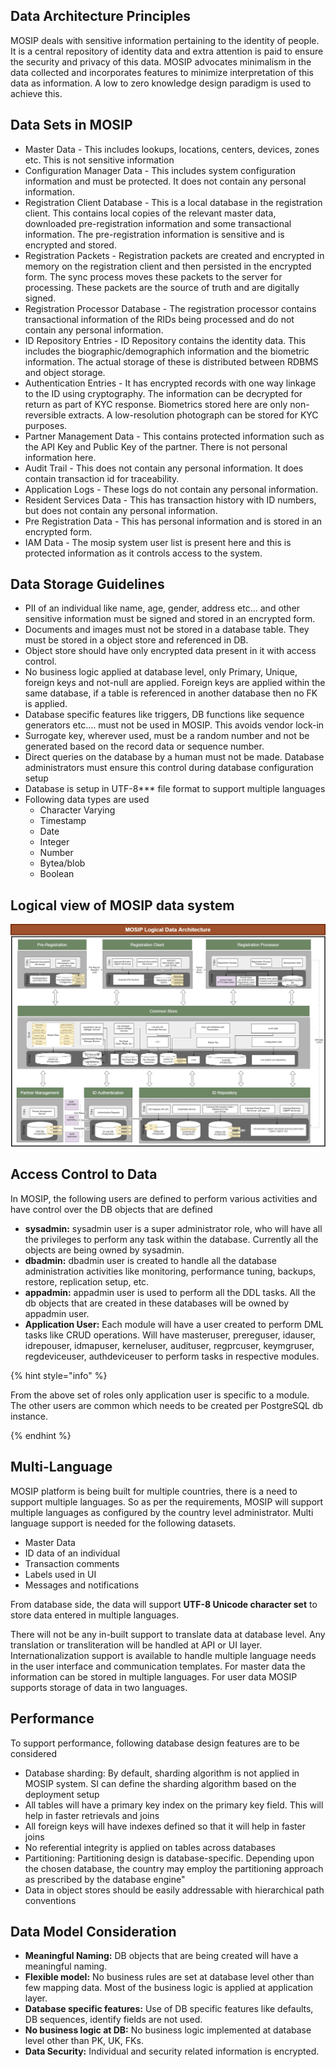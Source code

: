 ## Data Architecture Principles
MOSIP deals with sensitive information pertaining to the identity of people. It is a central repository of identity data and extra attention is paid to ensure the security and privacy of this data. MOSIP advocates minimalism in the data collected and incorporates features to minimize interpretation of this data as information. A low to zero knowledge design paradigm is used to achieve this.

## Data Sets in MOSIP
* Master Data - This includes lookups, locations, centers, devices, zones etc. This is not sensitive information
* Configuration Manager Data - This includes system configuration information and must be protected. It does not contain any personal information. 
* Registration Client Database - This is a local database in the registration client. This contains local copies of the relevant master data, downloaded pre-registration information and some transactional information. The pre-registration information is sensitive and is encrypted and stored.
* Registration Packets - Registration packets are created and encrypted in memory on the registration client and then persisted in the encrypted form. The sync process moves these packets to the server for processing. These packets are the source of truth and are digitally signed.
* Registration Processor Database -  The registration processor contains transactional information of the RIDs being processed and do not contain any personal information.
* ID Repository Entries - ID Repository contains the identity data. This includes the biographic/demographich information and the biometric information. The actual storage of these is distributed between RDBMS and object storage.
* Authentication Entries - It has encrypted records with one way linkage to the ID using cryptography. The information can be decrypted for return as part of KYC response. Biometrics stored here are only non-reversible extracts. A low-resolution photograph can be stored for KYC purposes.
* Partner Management Data - This contains protected information such as the API Key and Public Key of the partner. There is not personal information here.
* Audit Trail - This does not contain any personal information. It does contain transaction id for traceability.
* Application Logs - These logs do not contain any personal information.
* Resident Services Data - This has transaction history with ID numbers, but does not contain any personal information.
* Pre Registration Data - This has personal information and is stored in an encrypted form.
* IAM Data - The mosip system user list is present here and this is protected information as it controls access to the system.

## Data Storage Guidelines
* PII of an individual like name, age, gender, address etc... and other sensitive information must be signed and stored in an encrypted form.
* Documents and images must not be stored in a database table. They must be stored in a object store and referenced in DB.
* Object store should have only encrypted data present in it with access control.
* No business logic applied at database level, only Primary, Unique, foreign keys and not-null are applied. Foreign keys are applied within the same database, if a table is referenced in another database then no FK is applied.
* Database specific features like triggers, DB functions like sequence generators etc.… must not be used in MOSIP. This avoids vendor lock-in
* Surrogate key, wherever used, must be a random number and not be generated based on the record data or sequence number.
* Direct queries on the database by a human must not be made. Database administrators must ensure this control during database configuration setup
* Database is setup in UTF-8*** file format to support multiple languages
* Following data types are used
	* Character Varying
    * Timestamp
    * Date
    * Integer
    * Number
    * Bytea/blob
    * Boolean

## Logical view of MOSIP data system

![](_images/mosip_data_architecture.jpg)

## Access Control to Data
In MOSIP, the following users are defined to perform various activities and have control over the DB objects that are defined
* **sysadmin:** sysadmin user is a super administrator role, who will have all the privileges to perform any task within the database. Currently all the objects are being owned by sysadmin.
* **dbadmin:** dbadmin user is created to handle all the database administration activities like monitoring, performance tuning, backups, restore, replication setup, etc.
* **appadmin:** appadmin user is used to perform all the DDL tasks. All the db objects that are created in these databases will be owned by appadmin user.
* **Application User:** Each module will have a user created to perform DML tasks like CRUD operations. Will have masteruser, prereguser, idauser, idrepouser, idmapuser, kerneluser, audituser, regprcuser, keymgruser, regdeviceuser, authdeviceuser to perform tasks in respective modules.

{% hint style="info" %}

From the above set of roles only application user is specific to a module. The other users are common which needs to be created per PostgreSQL db instance.

{% endhint %}

## Multi-Language
MOSIP platform is being built for multiple countries, there is a need to support multiple languages. So as per the requirements, MOSIP will support multiple languages as configured by the country level administrator. Multi language support is needed for the following datasets. 
* Master Data
* ID data of an individual
* Transaction comments
* Labels used in UI
* Messages and notifications

From database side, the data will support **UTF-8 Unicode character set** to store data entered in multiple languages. 

There will not be any in-built support to translate data at database level. Any translation or transliteration will be handled at API or UI layer. Internationalization support is available to handle multiple language needs in the user interface and communication templates. For master data the information can be stored in multiple languages. For user data MOSIP supports storage of data in two languages.

## Performance
To support performance, following database design features are to be considered
* Database sharding: By default, sharding algorithm is not applied in MOSIP system. SI can define the sharding algorithm based on the deployment setup
* All tables will have a primary key index on the primary key field. This will help in faster retrievals and joins
* All foreign keys will have indexes defined so that it will help in faster joins
* No referential integrity is applied on tables across databases
* Partitioning: Partitioning design is database-specific. Depending upon the chosen database,  the  country may employ the partitioning approach as prescribed by the database engine"
* Data in object stores should be easily addressable with hierarchical path conventions

## Data Model Consideration
* **Meaningful Naming:** DB objects that are being created will have a meaningful naming.
* **Flexible model:** No business rules are set at database level other than few mapping data. Most of the business logic is applied at application layer.
* **Database specific features:** Use of DB specific features like defaults, DB sequences, identify fields are not used.
* **No business logic at DB:** No business logic implemented at database level other than PK, UK, FKs. 
* **Data Security:** Individual and security related information is encrypted.
